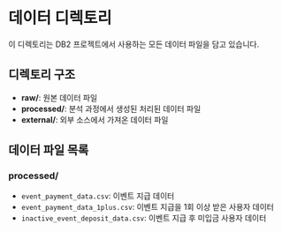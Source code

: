 # 데이터 디렉토리

이 디렉토리는 DB2 프로젝트에서 사용하는 모든 데이터 파일을 담고 있습니다.

## 디렉토리 구조

- **raw/**: 원본 데이터 파일
- **processed/**: 분석 과정에서 생성된 처리된 데이터 파일
- **external/**: 외부 소스에서 가져온 데이터 파일

## 데이터 파일 목록

### processed/

- `event_payment_data.csv`: 이벤트 지급 데이터
- `event_payment_data_1plus.csv`: 이벤트 지급을 1회 이상 받은 사용자 데이터
- `inactive_event_deposit_data.csv`: 이벤트 지급 후 미입금 사용자 데이터
